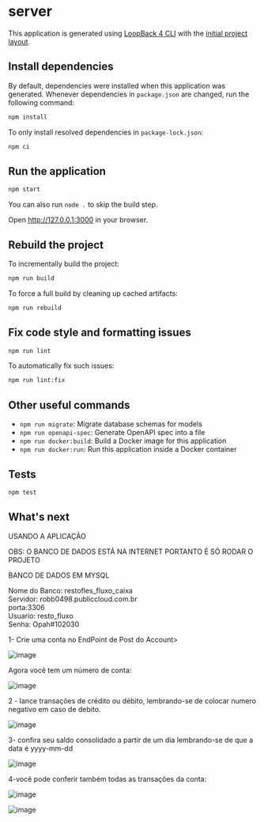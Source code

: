 # server

This application is generated using [LoopBack 4 CLI](https://loopback.io/doc/en/lb4/Command-line-interface.html) with the
[initial project layout](https://loopback.io/doc/en/lb4/Loopback-application-layout.html).

## Install dependencies

By default, dependencies were installed when this application was generated.
Whenever dependencies in `package.json` are changed, run the following command:

```sh
npm install
```

To only install resolved dependencies in `package-lock.json`:

```sh
npm ci
```

## Run the application

```sh
npm start
```

You can also run `node .` to skip the build step.

Open http://127.0.0.1:3000 in your browser.

## Rebuild the project

To incrementally build the project:

```sh
npm run build
```

To force a full build by cleaning up cached artifacts:

```sh
npm run rebuild
```

## Fix code style and formatting issues

```sh
npm run lint
```

To automatically fix such issues:

```sh
npm run lint:fix
```

## Other useful commands

- `npm run migrate`: Migrate database schemas for models
- `npm run openapi-spec`: Generate OpenAPI spec into a file
- `npm run docker:build`: Build a Docker image for this application
- `npm run docker:run`: Run this application inside a Docker container

## Tests

```sh
npm test
```

## What's next

USANDO A APLICAÇÃO

OBS: O BANCO DE DADOS ESTÁ NA INTERNET PORTANTO É SÓ RODAR O PROJETO

BANCO DE DADOS EM MYSQL

Nome do Banco: restofles_fluxo_caixa<br/>
Servidor:  robb0498.publiccloud.com.br<br/>
porta:3306<br/>
Usuario: resto_fluxo<br/>
Senha: Opah#102030<br/>


1- Crie uma conta no EndPoint de Post do Account>

![image](https://github.com/restofles/fluxodecaixa/assets/13588921/a0f671ac-ec18-4946-849b-a83b981ca515)

Agora você tem um número de conta:

![image](https://github.com/restofles/fluxodecaixa/assets/13588921/bccfc250-bc49-4e66-8bc8-ba3835b72ab1)

2 - lance transações de crédito ou débito, lembrando-se de colocar numero negativo em caso de debito.

![image](https://github.com/restofles/fluxodecaixa/assets/13588921/89578843-1bfb-43b8-9fa6-85fc0de01bc2)

3- confira seu saldo consolidado a partir de um dia lembrando-se de que a data é yyyy-mm-dd

![image](https://github.com/restofles/fluxodecaixa/assets/13588921/05a725d9-b22a-4929-9c81-a1e3bdba7beb)

4-você pode conferir também todas as transações da conta:

![image](https://github.com/restofles/fluxodecaixa/assets/13588921/5ebd6778-8a0e-4389-b261-55b129080efc)

![image](https://github.com/restofles/fluxodecaixa/assets/13588921/c46114a5-74ba-4b8b-b248-fd22f6f7dec1)




